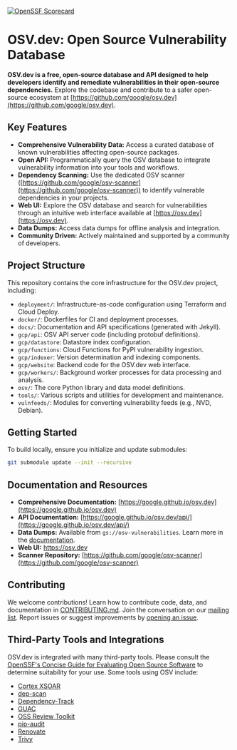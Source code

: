 [![OpenSSF Scorecard](https://api.securityscorecards.dev/projects/github.com/google/osv.dev/badge)](https://scorecard.dev/viewer/?uri=github.com/google/osv.dev)

# OSV.dev: Open Source Vulnerability Database

**OSV.dev is a free, open-source database and API designed to help developers identify and remediate vulnerabilities in their open-source dependencies.** Explore the codebase and contribute to a safer open-source ecosystem at [https://github.com/google/osv.dev](https://github.com/google/osv.dev).

## Key Features

*   **Comprehensive Vulnerability Data:** Access a curated database of known vulnerabilities affecting open-source packages.
*   **Open API:** Programmatically query the OSV database to integrate vulnerability information into your tools and workflows.
*   **Dependency Scanning:** Use the dedicated OSV scanner ([https://github.com/google/osv-scanner](https://github.com/google/osv-scanner)) to identify vulnerable dependencies in your projects.
*   **Web UI:** Explore the OSV database and search for vulnerabilities through an intuitive web interface available at [https://osv.dev](https://osv.dev).
*   **Data Dumps:** Access data dumps for offline analysis and integration.
*   **Community Driven:** Actively maintained and supported by a community of developers.

## Project Structure

This repository contains the core infrastructure for the OSV.dev project, including:

*   `deployment/`: Infrastructure-as-code configuration using Terraform and Cloud Deploy.
*   `docker/`: Dockerfiles for CI and deployment processes.
*   `docs/`: Documentation and API specifications (generated with Jekyll).
*   `gcp/api`: OSV API server code (including protobuf definitions).
*   `gcp/datastore`: Datastore index configuration.
*   `gcp/functions`: Cloud Functions for PyPI vulnerability ingestion.
*   `gcp/indexer`: Version determination and indexing components.
*   `gcp/website`: Backend code for the OSV.dev web interface.
*   `gcp/workers/`: Background worker processes for data processing and analysis.
*   `osv/`: The core Python library and data model definitions.
*   `tools/`: Various scripts and utilities for development and maintenance.
*   `vulnfeeds/`: Modules for converting vulnerability feeds (e.g., NVD, Debian).

## Getting Started

To build locally, ensure you initialize and update submodules:

```bash
git submodule update --init --recursive
```

## Documentation and Resources

*   **Comprehensive Documentation:** [https://google.github.io/osv.dev](https://google.github.io/osv.dev)
*   **API Documentation:** [https://google.github.io/osv.dev/api/](https://google.github.io/osv.dev/api/)
*   **Data Dumps:** Available from `gs://osv-vulnerabilities`. Learn more in the [documentation](https://google.github.io/osv.dev/data/#data-dumps).
*   **Web UI:** <https://osv.dev>
*   **Scanner Repository:** [https://github.com/google/osv-scanner](https://github.com/google/osv-scanner)

## Contributing

We welcome contributions! Learn how to contribute code, data, and documentation in [CONTRIBUTING.md](CONTRIBUTING.md).
Join the conversation on our [mailing list](https://groups.google.com/g/osv-discuss).
Report issues or suggest improvements by [opening an issue](https://github.com/google/osv.dev/issues).

## Third-Party Tools and Integrations

OSV.dev is integrated with many third-party tools. Please consult the [OpenSSF's Concise Guide for Evaluating Open Source Software](https://best.openssf.org/Concise-Guide-for-Evaluating-Open-Source-Software)
to determine suitability for your use. Some tools using OSV include:

*   [Cortex XSOAR](https://github.com/demisto/content)
*   [dep-scan](https://github.com/AppThreat/dep-scan)
*   [Dependency-Track](https://github.com/DependencyTrack/dependency-track)
*   [GUAC](https://github.com/guacsec/guac)
*   [OSS Review Toolkit](https://github.com/oss-review-toolkit/ort)
*   [pip-audit](https://github.com/pypa/pip-audit)
*   [Renovate](https://github.com/renovatebot/renovate)
*   [Trivy](https://github.com/aquasecurity/trivy)
